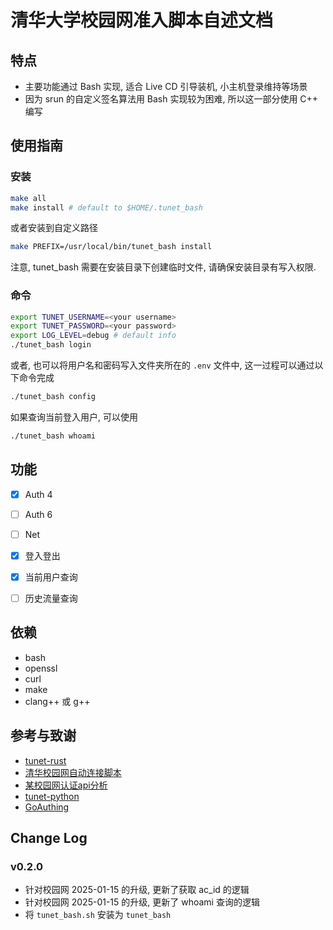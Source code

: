 # 清华大学校园网准入脚本自述文档

## 特点

-   主要功能通过 Bash 实现, 适合 Live CD 引导装机, 小主机登录维持等场景
-   因为 srun 的自定义签名算法用 Bash 实现较为困难, 所以这一部分使用 C++ 编写

## 使用指南

### 安装

```sh
make all
make install # default to $HOME/.tunet_bash
```

或者安装到自定义路径

```sh
make PREFIX=/usr/local/bin/tunet_bash install
```

注意, tunet_bash 需要在安装目录下创建临时文件, 请确保安装目录有写入权限.

### 命令

```sh
export TUNET_USERNAME=<your username>
export TUNET_PASSWORD=<your password>
export LOG_LEVEL=debug # default info
./tunet_bash login
```

或者, 也可以将用户名和密码写入文件夹所在的 `.env` 文件中, 这一过程可以通过以下命令完成

```sh
./tunet_bash config
```

如果查询当前登入用户, 可以使用

```sh
./tunet_bash whoami
```

## 功能

-   [x] Auth 4
-   [ ] Auth 6
-   [ ] Net

-   [x] 登入登出
-   [x] 当前用户查询
-   [ ] 历史流量查询

## 依赖

-   bash
-   openssl
-   curl
-   make
-   clang++ 或 g++

## 参考与致谢

-   [tunet-rust](https://github.com/Berrysoft/tunet-rust)
-   [清华校园网自动连接脚本](https://github.com/WhymustIhaveaname/TsinghuaTunet)
-   [某校园网认证api分析](https://www.ciduid.top/2022/0706/school-network-auth/)
-   [tunet-python](https://github.com/yuantailing/tunet-python/)
-   [GoAuthing](https://github.com/z4yx/GoAuthing)

## Change Log

### v0.2.0

- 针对校园网 2025-01-15 的升级, 更新了获取 ac_id 的逻辑
- 针对校园网 2025-01-15 的升级, 更新了 whoami 查询的逻辑
- 将 `tunet_bash.sh` 安装为 `tunet_bash`
